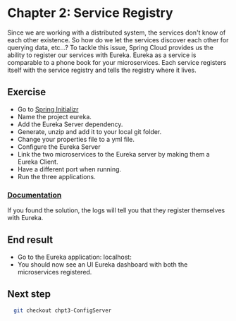 # Chapter 2: Service Registry 
Since we are working with a distributed system, the services don't know of each other existence.
So how do we let the services discover each other for querying data, etc...? 
To tackle this issue, Spring Cloud provides us the ability to register our services with Eureka.
Eureka as a service is comparable to a phone book for your microservices.
Each service registers itself with the service registry and tells the registry where it lives.

## Exercise
* Go to [Spring Initializr](https://start.spring.io/)
* Name the project eureka.
* Add the Eureka Server dependency.
* Generate, unzip and add it to your local git folder.
* Change your properties file to a yml file.
* Configure the Eureka Server
* Link the two microservices to the Eureka server by making them a Eureka Client. 
* Have a different port when running.
* Run the three applications.

### [Documentation](http://cloud.spring.io/spring-cloud-static/spring-cloud-netflix/1.3.4.RELEASE/)

If you found the solution, the logs will tell you that they register themselves with Eureka.

## End result
* Go to the Eureka application: localhost:<port> 
* You should now see an UI Eureka dashboard with both the microservices registered.


## Next step
 ```sh
   git checkout chpt3-ConfigServer
   ```





